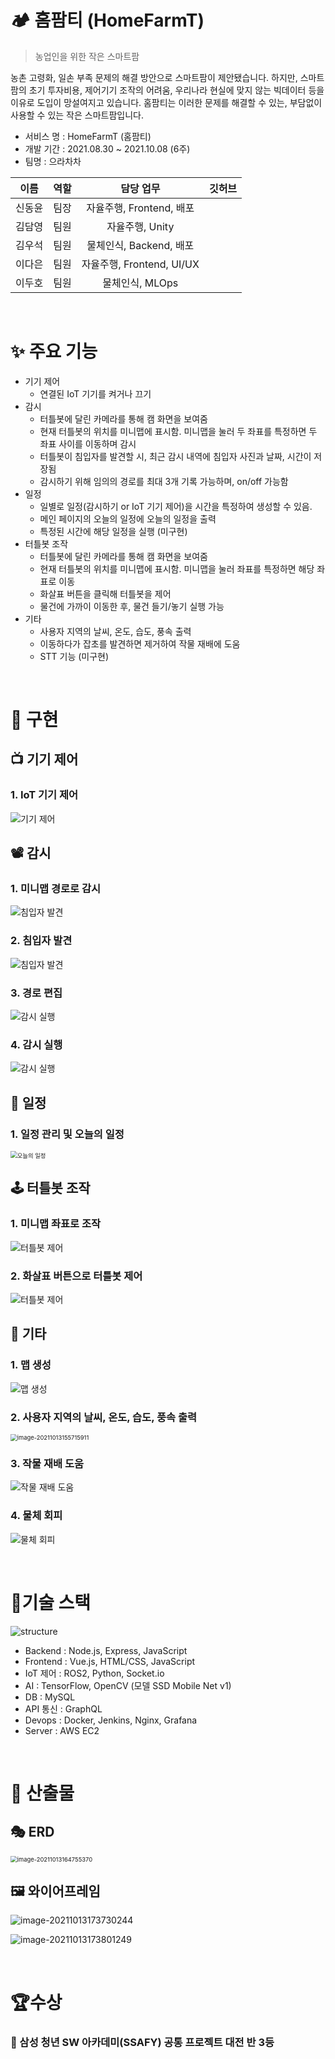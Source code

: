 # 🏕 홈팜티 (HomeFarmT)

> 농업인을 위한 작은 스마트팜

농촌 고령화, 일손 부족 문제의 해결 방안으로 스마트팜이 제안됐습니다. 하지만, 스마트팜의 초기 투자비용, 제어기기 조작의 어려움, 우리나라 현실에 맞지 않는 빅데이터 등을 이유로 도입이 망설여지고 있습니다. 홈팜티는 이러한 문제를 해결할 수 있는, 부담없이 사용할 수 있는 작은 스마트팜입니다.

 - 서비스 명 : HomeFarmT (홈팜티)
 - 개발 기간 : 2021.08.30 ~ 2021.10.08 (6주)
 - 팀명 : 으라차차

|  이름  | 역할 |         담당 업무         | 깃허브 |
| :----: | :--: | :-----------------------: | :----: |
| 신동윤 | 팀장 | 자율주행, Frontend, 배포  |        |
| 김담영 | 팀원 |      자율주행, Unity      |        |
| 김우석 | 팀원 |  물체인식, Backend, 배포  |        |
| 이다은 | 팀원 | 자율주행, Frontend, UI/UX |        |
| 이두호 | 팀원 |      물체인식, MLOps      |        |

<br/>

# ✨ 주요 기능
 - 기기 제어
    - 연결된 IoT 기기를 켜거나 끄기
 - 감시
    - 터틀봇에 달린 카메라를 통해 캠 화면을 보여줌
    - 현재 터틀봇의 위치를 미니맵에 표시함. 미니맵을 눌러 두 좌표를 특정하면 두 좌표 사이를 이동하며 감시
    - 터틀봇이 침입자를 발견할 시, 최근 감시 내역에 침입자 사진과 날짜, 시간이 저장됨
    - 감시하기 위해 임의의 경로를 최대 3개 기록 가능하며, on/off 가능함 
 - 일정
    - 일별로 일정(감시하기 or IoT 기기 제어)을 시간을 특정하여 생성할 수 있음. 
    - 메인 페이지의 오늘의 일정에 오늘의 일정을 출력
    - 특정된 시간에 해당 일정을 실행 (미구현)
 - 터틀봇 조작
    - 터틀봇에 달린 카메라를 통해 캠 화면을 보여줌
    - 현재 터틀봇의 위치를 미니맵에 표시함. 미니맵을 눌러 좌표를 특정하면 해당 좌표로 이동
    - 화살표 버튼을 클릭해 터틀봇을 제어
    - 물건에 가까이 이동한 후, 물건 들기/놓기 실행 가능
 - 기타
    - 사용자 지역의 날씨, 온도, 습도, 풍속 출력
    - 이동하다가 잡초를 발견하면 제거하여 작물 재배에 도움
    - STT 기능 (미구현)

<br/>

# 🎇 구현

## 📺 기기 제어

### 1. IoT 기기 제어

<img src="https://i.imgur.com/8ER9d5y.gif" alt="기기 제어"  />

## 📽 감시

### 1. 미니맵 경로로 감시

![침입자 발견](https://i.imgur.com/lp79Tyd.gif)

### 2. 침입자 발견

![침입자 발견](https://i.imgur.com/TpNE2VJ.gif)

### 3. 경로 편집

![감시 실행](https://i.imgur.com/pU65gv2.gif)

### 4. 감시 실행

![감시 실행](https://i.imgur.com/kuwPeoU.gif)

## 📅 일정

### 1. 일정 관리 및 오늘의 일정

<img src="https://i.imgur.com/TznGODr.gif" alt="오늘의 일정" style="zoom:67%;" />

## 🕹 터틀봇 조작

### 1. 미니맵 좌표로 조작

![터틀봇 제어](https://i.imgur.com/v9HImXP.gif)

### 2. 화살표 버튼으로 터틀봇 제어

![터틀봇 제어](https://i.imgur.com/2F8MAfw.gif)



## 🎈 기타

### 1. 맵 생성

![맵 생성](https://i.imgur.com/xYrQPoJ.gif)

### 2. 사용자 지역의 날씨, 온도, 습도, 풍속 출력

<img src="README.assets/image-20211013155715911.png" alt="image-20211013155715911" style="zoom:67%;" />

### 3. 작물 재배 도움

![작물 재배 도움](https://i.imgur.com/CMA4hgB.gif)

### 4. 물체 회피

![물체 회피](https://i.imgur.com/O8TwkPS.gif)


<br/>

# 🧱기술 스택

![structure](/uploads/7934ad723c3511f4da0d16dc3c487983/structure.PNG)

 - Backend : Node.js, Express, JavaScript
 - Frontend : Vue.js, HTML/CSS, JavaScript
 - IoT 제어 : ROS2, Python, Socket.io
 - AI : TensorFlow, OpenCV (모델 SSD Mobile Net v1)
 - DB : MySQL
 - API 통신 : GraphQL 
 - Devops : Docker, Jenkins, Nginx, Grafana
 - Server : AWS EC2

<br/>

# 📝 산출물

## 🎭 ERD

<img src="README.assets/image-20211013164755370.png" alt="image-20211013164755370" style="zoom:67%;" />

## 🖼 와이어프레임

![image-20211013173730244](README.assets/image-20211013173730244.png)

![image-20211013173801249](README.assets/image-20211013173801249.png)

<br/>

# 🏆수상

### 🏅 삼성 청년 SW 아카데미(SSAFY) 공통 프로젝트 대전 반 3등
